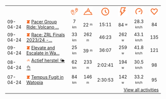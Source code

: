 <table>
    <tr>
        <th></th>
        <th></th>
        <th align="center"><img src="https://raw.githubusercontent.com/robiningelbrecht/strava-activities/master/public/distance.svg" width="30" alt="distance" title="distance"/></th>
        <th align="center"><img src="https://raw.githubusercontent.com/robiningelbrecht/strava-activities/master/public/elevation.svg" width="30" alt="elevation" title="elevation"/></th>
        <th align="center"><img src="https://raw.githubusercontent.com/robiningelbrecht/strava-activities/master/public/time.svg" width="30" alt="time" title="time"/></th>
        <th align="center"><img src="https://raw.githubusercontent.com/robiningelbrecht/strava-activities/master/public/average-watt.svg" width="30" alt="average watts" title="average watts"/></th>
        <th align="center"><img src="https://raw.githubusercontent.com/robiningelbrecht/strava-activities/master/public/average-speed.svg" width="30" alt="average speed" title="average speed"/></th>
        <th align="center"><img src="https://raw.githubusercontent.com/robiningelbrecht/strava-activities/master/public/heart-rate.svg" width="30" alt="average heart rate" title="average heart rate"/></th>
    </tr>
            <tr>
            <td>09-04-24</td>
            <td>
                                <img src="https://raw.githubusercontent.com/robiningelbrecht/strava-activities/master/public/activity-virtual-ride-zwift.svg" width="12" alt="Pacer Group Ride: Volcano Circuit in Watopia with Miguel" title="Pacer Group Ride: Volcano Circuit in Watopia with Miguel"/>
<a href="https://www.strava.com/activities/11144050300" title="Kcal: 73 | Gear: None ">Pacer Group Ride: Volcano ...</a>
            </td>
            <td align="center">7 <sup><sub>km</sub></sup></td>
            <td align="center">22 <sup><sub>m</sub></sup></td>
            <td align="center">15:11</td>
            <td align="center">84 <sup><sub>w</sub></sup></td>
            <td align="center">28.3 <sup><sub>km/h</sub></sup></td>
            <td align="center">84</td>
        </tr>
            <tr>
            <td>09-04-24</td>
            <td>
                                <img src="https://raw.githubusercontent.com/robiningelbrecht/strava-activities/master/public/activity-virtual-ride-zwift.svg" width="12" alt="Race: ZRL Finals 2023/24 - Open EMEAE Division A1 Plate Semi-Final - Pool 2  on Rolling Highlands in Scotland" title="Race: ZRL Finals 2023/24 - Open EMEAE Division A1 Plate Semi-Final - Pool 2  on Rolling Highlands in Scotland"/>
<a href="https://www.strava.com/activities/11143896330" title="Kcal: 705 | Gear: None ">Race: ZRL Finals 2023/24 -...</a>
            </td>
            <td align="center">33 <sup><sub>km</sub></sup></td>
            <td align="center">262 <sup><sub>m</sub></sup></td>
            <td align="center">46:23</td>
            <td align="center">262 <sup><sub>w</sub></sup></td>
            <td align="center">43.1 <sup><sub>km/h</sub></sup></td>
            <td align="center">135</td>
        </tr>
            <tr>
            <td>09-04-24</td>
            <td>
                                <img src="https://raw.githubusercontent.com/robiningelbrecht/strava-activities/master/public/activity-virtual-ride-zwift.svg" width="12" alt="Elevate and Escalate in Watopia" title="Elevate and Escalate in Watopia"/>
<a href="https://www.strava.com/activities/11143423039" title="Kcal: 536 | Gear: None ">Elevate and Escalate in Wa...</a>
            </td>
            <td align="center">25 <sup><sub>km</sub></sup></td>
            <td align="center">39 <sup><sub>m</sub></sup></td>
            <td align="center">36:07</td>
            <td align="center">259 <sup><sub>w</sub></sup></td>
            <td align="center">41.8 <sup><sub>km/h</sub></sup></td>
            <td align="center">121</td>
        </tr>
            <tr>
            <td>08-04-24</td>
            <td>
                <img src="https://raw.githubusercontent.com/robiningelbrecht/strava-activities/master/public/activity-ride.svg" width="12" alt="Actief herstel 🌤️👌" title="Actief herstel 🌤️👌"/>
<a href="https://www.strava.com/activities/11136103754" title="Kcal: 1616 | Gear: None ">Actief herstel 🌤️👌</a>
            </td>
            <td align="center">62 <sup><sub>km</sub></sup></td>
            <td align="center">233 <sup><sub>m</sub></sup></td>
            <td align="center">2:02:41</td>
            <td align="center">194 <sup><sub>w</sub></sup></td>
            <td align="center">30.5 <sup><sub>km/h</sub></sup></td>
            <td align="center">98</td>
        </tr>
            <tr>
            <td>07-04-24</td>
            <td>
                                <img src="https://raw.githubusercontent.com/robiningelbrecht/strava-activities/master/public/activity-virtual-ride-zwift.svg" width="12" alt="Tempus Fugit in Watopia" title="Tempus Fugit in Watopia"/>
<a href="https://www.strava.com/activities/11128335510" title="Kcal: 1224 | Gear: None ">Tempus Fugit in Watopia</a>
            </td>
            <td align="center">84 <sup><sub>km</sub></sup></td>
            <td align="center">146 <sup><sub>m</sub></sup></td>
            <td align="center">2:30:53</td>
            <td align="center">142 <sup><sub>w</sub></sup></td>
            <td align="center">33.2 <sup><sub>km/h</sub></sup></td>
            <td align="center">95</td>
        </tr>
                <tr>
            <td colspan="8" align="right"><a href="https://github.com/robiningelbrecht/strava-activities#activities">View all activities</a></td>
        </tr>
    </table>
